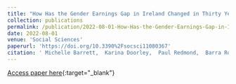 ```yaml
---
title: "How Has the Gender Earnings Gap in Ireland Changed in Thirty Years?"
collection: publications
permalink: /publication/2022-08-01-How-Has-the-Gender-Earnings-Gap-in-Ireland-Changed-in-Thirty-Years
date: 2022-08-01
venue: 'Social Sciences'
paperurl: 'https://doi.org/10.3390%2Fsocsci11080367'
citation: ' Michelle Barrett,  Karina Doorley,  Paul Redmond,  Barra Roantree, &quot;How Has the Gender Earnings Gap in Ireland Changed in Thirty Years?.&quot; Social Sciences, 2022.'
---
```

[Access paper here](https://doi.org/10.3390%2Fsocsci11080367){:target="_blank"}
